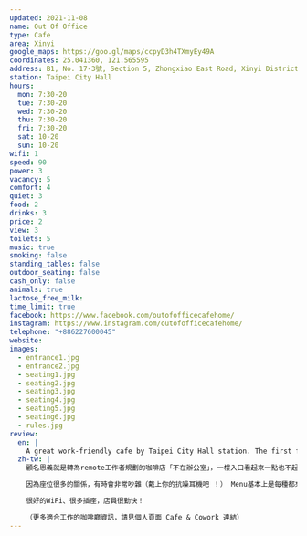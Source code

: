 ```yaml
---
updated: 2021-11-08
name: Out Of Office
type: Cafe
area: Xinyi
google_maps: https://goo.gl/maps/ccpyD3h4TXmyEy49A
coordinates: 25.041360, 121.565595
address: B1, No. 17-3號, Section 5, Zhongxiao East Road, Xinyi District, Taipei City, Taiwan 110
station: Taipei City Hall
hours:
  mon: 7:30-20
  tue: 7:30-20
  wed: 7:30-20
  thu: 7:30-20
  fri: 7:30-20
  sat: 10-20
  sun: 10-20
wifi: 1
speed: 90
power: 3
vacancy: 5
comfort: 4
quiet: 3
food: 2
drinks: 3
price: 2
view: 3
toilets: 5
music: true
smoking: false
standing_tables: false
outdoor_seating: false
cash_only: false
animals: true
lactose_free_milk:
time_limit: true
facebook: https://www.facebook.com/outofofficecafehome/
instagram: https://www.instagram.com/outofofficecafehome/
telephone: "+886227600045"
website: 
images:
  - entrance1.jpg
  - entrance2.jpg
  - seating1.jpg
  - seating2.jpg
  - seating3.jpg
  - seating4.jpg
  - seating5.jpg
  - seating6.jpg
  - rules.jpg
review:
  en: |
    A great work-friendly cafe by Taipei City Hall station. The first floor looks unassuming, but head downstairs and you'll find a very large space with many different seating areas, including sofas, small tables and large tables. Good for both individuals and large groups. Despite being underground the space is well-lit and has a good vibe. It can get a little noisy though when it gets busy. The menu has a little of everything, with good drinks and both desserts and proper meals. Decent WiFi, lots of power outlets, and very attentive staff. Be aware of the minimum spend rules. From 7:30-11 there is a minimum spend of one meal or drink per person. From 11-20 there is a minimum spend of 200. 10% service charge as well.
  zh-tw: |
    顧名思義就是轉為remote工作者規劃的咖啡店「不在辦公室」，一樓入口看起來一點也不起眼，但地下室是一個超級寬敞的大空間，有非常多的座位且具備不同的空間配置，有沙發、小桌、以及適合聚餐或團體討論的大桌。儘管主要空間都在地下室，但整體畫面非常精鍊美觀。

    因為座位很多的關係，有時會非常吵雜（戴上你的抗噪耳機吧 ！） Menu基本上是每種都來一點，甜點、咖啡、正餐，想得到的咖啡店餐點幾乎都有，只是要特別留意低消規定。

    很好的WiFi、很多插座，店員很勤快！

    （更多適合工作的咖啡廳資訊，請見個人頁面 Cafe & Cowork 連結）
---
```

